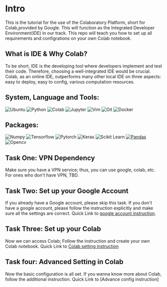 
# Intro

This is the tutorial for the use of the Colaboratory Platform, short for Colab,provided by Google. This will function as the Integrated Developer Environment(IDE) in our track. This repo will teach you how to set up all requirements and configrations on your own Colab notebook.

## What is IDE & Why Colab?

To be short, IDE is the developing tool where developers implement and test their code. Therefore, choosing a well-integrated IDE would be crucial. Colab, as an online IDE, outperforms many other local IDE on three aspects: easy to deploy, easy to config, various computation resources.

## System, Language and Tools:

![Ubuntu](https://img.shields.io/badge/Ubuntu-E95420?style=for-the-badge&logo=ubuntu&logoColor=white)
![Python](https://img.shields.io/badge/Python-3776AB?style=for-the-badge&logo=python&logoColor=white)
![Colab](https://img.shields.io/badge/Colab-F9AB00?style=for-the-badge&logo=googlecolab&color=525252)
![Jupyter](https://img.shields.io/badge/Jupyter-F37626.svg?&style=for-the-badge&logo=Jupyter&logoColor=white)
![Vim](https://img.shields.io/badge/VIM-%2311AB00.svg?&style=for-the-badge&logo=vim&logoColor=white)
![Git](https://img.shields.io/badge/Git-F05032?style=for-the-badge&logo=git&logoColor=white)
![Docker](https://img.shields.io/badge/Docker-2CA5E0?style=for-the-badge&logo=docker&logoColor=white)

## Packages:

![Numpy](https://img.shields.io/badge/Numpy-777BB4?style=for-the-badge&logo=numpy&logoColor=white)
![Tensorflow](https://img.shields.io/badge/TensorFlow-FF6F00?style=for-the-badge&logo=TensorFlow&logoColor=white)
![Pytorch](https://img.shields.io/badge/PyTorch-EE4C2C?style=for-the-badge&logo=PyTorch&logoColor=white)
![Keras](https://img.shields.io/badge/Keras-D00000?style=for-the-badge&logo=Keras&logoColor=white)
![Scikit Learn](https://img.shields.io/badge/scikit_learn-F7931E?style=for-the-badge&logo=scikit-learn&logoColor=white)
[![Pandas](https://img.shields.io/badge/Pandas-2C2D72?style=for-the-badge&logo=pandas&logoColor=white)](https://pandas.pydata.org/docs/user_guide/index.html#user-guide)
![Opencv](https://img.shields.io/badge/OpenCV-27338e?style=for-the-badge&logo=OpenCV&logoColor=white)

## Task One: VPN Dependency

Make sure you have a VPN service; thus, you can use google, colab, etc. For ones who don't have VPN, TBD.

## Task Two: Set up your Google Account

If you already have a Google account, please skip this task. If you don't have a google account, please follow the instruction explicitly and make sure all the settings are correct. Quick Link to [google account instruction](https://github.com/techx-cv/Environment_Tutorial/blob/main/instructions/Google%20Account%20Registration.pdf).

## Task Three: Set up your Colab

Now we can access Colab; Follow the instruction and create your own Colab notebook. Quick Link to [Colab setting instruction](https://github.com/techx-cv/Environment_Tutorial/blob/main/instructions/Google%20Colab%20Instruction.pdf)

## Task four: Advanced Setting in Colab

Now the basic configuration is all set. If you wanna know more about Colab, follow the additional instruction. Quick Link to [Advance config instruction]
